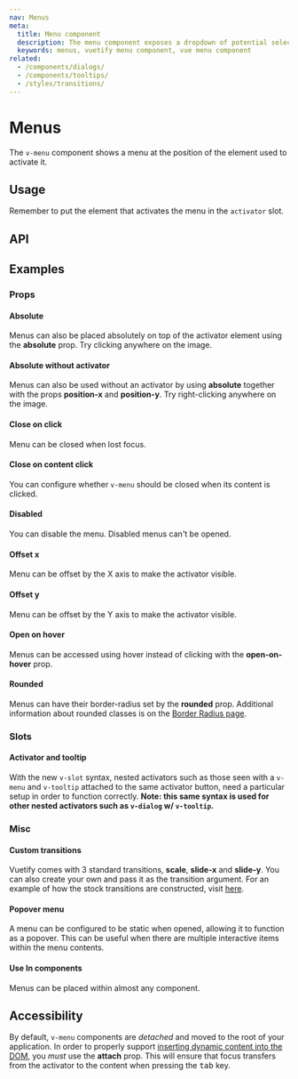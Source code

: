 ```yaml
---
nav: Menus
meta:
  title: Menu component
  description: The menu component exposes a dropdown of potential selections or actions that the user can make.
  keywords: menus, vuetify menu component, vue menu component
related:
  - /components/dialogs/
  - /components/tooltips/
  - /styles/transitions/
---
```


# Menus

The `v-menu` component shows a menu at the position of the element used to activate it.

<entry />

## Usage

Remember to put the element that activates the menu in the `activator` slot.

<example file="v-menu/usage" />

## API

<api-inline />

## Examples

### Props

#### Absolute

Menus can also be placed absolutely on top of the activator element using the **absolute** prop. Try clicking anywhere on the image.

<example file="v-menu/prop-absolute" />

#### Absolute without activator

Menus can also be used without an activator by using **absolute** together with the props **position-x** and **position-y**. Try right-clicking anywhere on the image.

<example file="v-menu/prop-absolute-without-activator" />

#### Close on click

Menu can be closed when lost focus.

<example file="v-menu/prop-close-on-click" />

#### Close on content click

You can configure whether `v-menu` should be closed when its content is clicked.

<example file="v-menu/prop-close-on-content-click" />

#### Disabled

You can disable the menu. Disabled menus can't be opened.

<example file="v-menu/prop-disabled" />

#### Offset x

Menu can be offset by the X axis to make the activator visible.

<example file="v-menu/prop-offset-x" />

#### Offset y

Menu can be offset by the Y axis to make the activator visible.

<example file="v-menu/prop-offset-y" />

#### Open on hover

Menus can be accessed using hover instead of clicking with the **open-on-hover** prop.

<example file="v-menu/prop-open-on-hover" />

#### Rounded

Menus can have their border-radius set by the **rounded** prop. Additional information about rounded classes is on the [Border Radius page](/styles/border-radius).

<example file="v-menu/prop-rounded" />

### Slots

#### Activator and tooltip

With the new `v-slot` syntax, nested activators such as those seen with a `v-menu` and `v-tooltip` attached to the same activator button, need a particular setup in order to function correctly. **Note: this same syntax is used for other nested activators such as `v-dialog` w/ `v-tooltip`.**

<example file="v-menu/slot-activator-and-tooltip" />

### Misc

#### Custom transitions

Vuetify comes with 3 standard transitions, **scale**, **slide-x** and **slide-y**. You can also create your own and pass it as the transition argument. For an example of how the stock transitions are constructed, visit [here](https://github.com/vuetifyjs/vuetify/blob/master/packages/vuetify/src/util/helpers.ts).

<example file="v-menu/misc-custom-transition" />

#### Popover menu

A menu can be configured to be static when opened, allowing it to function as a popover. This can be useful when there are multiple interactive items within the menu contents.

<example file="v-menu/misc-popover" />

#### Use In components

Menus can be placed within almost any component.

<example file="v-menu/misc-use-in-components" />

## Accessibility

By default, `v-menu` components are _detached_ and moved to the root of your application. In order to properly support [inserting dynamic content into the DOM](https://www.w3.org/WAI/WCAG21/Techniques/client-side-script/SCR26), you _must_ use the **attach** prop. This will ensure that focus transfers from the activator to the content when pressing the <kbd>tab</kbd> key.

<backmatter />
